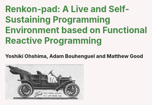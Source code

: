 # Renkon-pad: A Live and Self-Sustaining Programming Environment based on Functional Reactive Programming
### Yoshiki Ohshima, Adam Bouhenguel and Matthew Good

<img style="width: 50%" src="./tinlizzie.jpeg"/>

<style>
html {
   background-color: #FAF4F4
}

#renkon {
  padding: 24px
}

.pagebreak {
   height: 100vh
}

h1 {
  color: #484;
}

h2 {
  padding-top: 24px;
  color: #484;
}

code {
    font-size: 24px;
    color: #448;
}

ul {
    font-size: 24px;
}

img {
  width: 80%;
}
</style>

<div class="pagebreak"></div>

## Motivation

- Create a programming environment that can be improved by humans and AI models.
- Clear a bad rap around FRP by showing that it can support a dynamically modifiable self-sustained environment.

<div class="pagebreak"></div>

## Renkon: An FRP Language

- Borrow syntax from JavaScript.
- Free variables become dependencies for a node..
- Separation between behaviors on the continuous time domain and events on the discrete domain: A very good thing!
- A sound foundation to build a data-flow execution model.

<div class="pagebreak"></div>

## Renkon: A Simple Example

``` JavaScript
const hundred = new Promise(
    (resolve) => setTimeout(() => resolve(100), 500));
const timer1 = Events.timer(1000);
console.log(hundred + timer1);
```

<div class="pagebreak"></div>

## Renkon: DOM Manipulation

``` JavaScript
const timer = Events.timer(1000);
const _adder = ((timer) => {
  const button = document.createElement("button");
  button.textContent = timer;
  document.body.appendChild(button);
})(timer);
```

<div class="pagebreak"></div>

## Renkon: Preact Virtual DOM

``` JavaScript
const {html, render} = import("./preact.standalone.module.js");

const timer = Events.timer(1000);
const dom = html`<button>${timer}</button>`;
render(dom, document.body);
```

<div class="pagebreak"></div>

## Renkon: Combinators

### A familiar set of combinators: "or", "collect", etc.

<div class="pagebreak"></div>

## Renkon: Events.or()

```
const {html, render} = import("./preact.standalone.module.js");
const vdom = html`<div>
  <button id="up">up</button>
  <button id="down">down </button>
</div>`;
const myRender = ((vdom, dom) => {render(vdom, dom); return dom});

const realDom = myRender(vdom, document.body);

const up = Events.listener(
  realDom.querySelector("#up"),
  "click",
  evt => evt);
const down = Events.listener(
  realDom.querySelector("#down"),
  "click",
  evt => evt
);
const upOrDown = Events.or(up, down);
console.log(upOrDown);
```

<div class="pagebreak"></div>

## Renkon: Behaviors.collect()

### analogical to the "fby" construct in some other languages.

```
const data = Behaviors.collect([],
  upOrDown, (prev, evt) => [...prev, evt.target.id]
);
console.log(data);
```

### select: multi-arm variation

```
const collection = Behaviors.select([],
  reset, (now, _reset) => [],
  timer, (now, timer) => [...now, timer]
);
```

<div class="pagebreak"></div>

## Renkon: Cyclic Dependency

### There are three ways to accommodate some kind of cyclic dependency

- (collect and select)
- Events.send() and Events.receiver()
- $-variable

<div class="pagebreak"></div>

## Events.send() and Events.receiver()

```
const {html, render} = import('./preact.standalone.module.js');

const reset = Events.receiver();
const timer = Events.timer(1000);
const collection = Behaviors.select([],
  reset, (_now, _reset) => [],
  timer, (now, timer) => [...now, timer]
);

const resetter = (evt) => Events.send(reset, "reset");
const buttonDOM = collection.map((n) =>
   html`<button onClick=${resetter}>${n}</button>`);
const buttonsHTML = html`<div>${buttonDOM}</div>`;
render(buttonsHTML, document.body);
```

<div class="pagebreak"></div>

## $-variable

```
const abortController = Behaviors.collect(
  new AbortController(),
  $responses,
  (prev, _resp) => {prev.abort(); return new AbortController();});

const response = fetch("http://localhost:8080/completion", {
    method: 'POST',
    body: JSON.stringify(completionRequest),
    signal: abortController.signal,
});

const responses = Behaviors.collect(
  [],
  response, (chunks, resp) => [...chunks, resp.value]);
```

<div class="pagebreak"></div>

## Renkon-pad: A self-sustaining programming environment

### An overlapping window to edit code and run it. 

- Text boxes and Runner iframes
- A number of Renkon node definitions in a text box
- Dataflow visualization

<div class="pagebreak"></div>

## Dependency Visualization

### Lines are purely informational.

<img style="width: 60%" src="dependency-1.png"/>

<div class="pagebreak"></div>

## Renkon-pad: Implementation

- Data Structure: windows, positions, windowTypes, titles, etc.
  --  properties are composed in "side-ways"
- User Interaction: click buttons, pointer move, etc.
- Rendering
- Saving and Loading
- CSS
- Dataflow visualization

<div class="pagebreak"></div>

## Renkon-pad: Data Structure (1)

### What is a good way to represent the array of windows?

<img src="data-1.png"/>

<div class="pagebreak"></div>

## Renkon-pad: Data Structure (2)

<img src="data-1.png"/>

<div style="margin-left: auto; margin-right:auto; border: 1px solid black; width: fit-content">
<code>
  <pre>
windows: [
   {id: “1”,
	position: {x: 100, y: 243, w: 325, h: 96},
	title: “test”,
	type: “code”,
	contents: EditorView
  }, {id: “2”,
	position: {x: 530, y: 330, w: 582, h: 320},
	title: “my runner”,
	type: “runner”,
	contents: iframe
  }
]
</pre>
</code>
</div>

<div class="pagebreak"></div>

## Renkon-pad: Data Structure (3)

<div style="margin-left: auto; margin-right:auto; border: 1px solid black; width: fit-content">
<code>
  <pre>
windows: [“1”, “2”]
positions: Map(
	“1” → {x: 100, y: 243, w: 325, h: 96},
	“2” → {x: 530, y: 330, w: 582, h: 320})
titles: Map(
	“1” → “test”,
	“2” → “my runner”)
windowTypes: Map(
	“1”→ “code”,
	“2” → “runner”)
windowContents: Map(
       “1” → EditorView,
       “2” → iframe)
</pre>
</code>
</div>

<img src="excel.png"/>

<div class="pagebreak"></div>

## Renkon-pad: User Interaction

### Allows direct handling of a DOM event and use it as an FRP update

```
const addCode = Events.listener(
    root.querySelector("#addCodeButton"),
    "click",
    () => "code");

const _padMove = Events.listener(
    root.querySelector("#pad"),
    "pointermove",
    moveCompute);

Events.listener(document.body, "gesturestart", preventDefaultSafari);

```

### wheel, multi touch and all that takes a lot of lines, and a listener function needs to be invoked directly

<div class="pagebreak"></div>

## Demo (1): Delayed event

<div class="pagebreak"></div>

## Demo (2): Blown up graph

<div class="pagebreak"></div>

## Demo (3): Self modification

<div class="pagebreak"></div>

## Demo (4): Rotating Windows

<div class="pagebreak"></div>

## Future Work:

- Better handling TypeScript
- LLM integration

<div class="pagebreak"></div>

## おわりです。

<div class="pagebreak"></div>

## まじ終わり。
